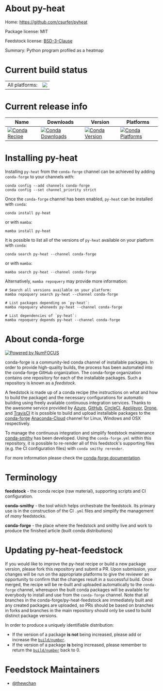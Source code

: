 About py-heat
=============

Home: https://github.com/csurfer/pyheat

Package license: MIT

Feedstock license: [BSD-3-Clause](https://github.com/conda-forge/py-heat-feedstock/blob/main/LICENSE.txt)

Summary: Python program profiled as a heatmap

Current build status
====================


<table><tr><td>All platforms:</td>
    <td>
      <a href="https://dev.azure.com/conda-forge/feedstock-builds/_build/latest?definitionId=17325&branchName=main">
        <img src="https://dev.azure.com/conda-forge/feedstock-builds/_apis/build/status/py-heat-feedstock?branchName=main">
      </a>
    </td>
  </tr>
</table>

Current release info
====================

| Name | Downloads | Version | Platforms |
| --- | --- | --- | --- |
| [![Conda Recipe](https://img.shields.io/badge/recipe-py--heat-green.svg)](https://anaconda.org/conda-forge/py-heat) | [![Conda Downloads](https://img.shields.io/conda/dn/conda-forge/py-heat.svg)](https://anaconda.org/conda-forge/py-heat) | [![Conda Version](https://img.shields.io/conda/vn/conda-forge/py-heat.svg)](https://anaconda.org/conda-forge/py-heat) | [![Conda Platforms](https://img.shields.io/conda/pn/conda-forge/py-heat.svg)](https://anaconda.org/conda-forge/py-heat) |

Installing py-heat
==================

Installing `py-heat` from the `conda-forge` channel can be achieved by adding `conda-forge` to your channels with:

```
conda config --add channels conda-forge
conda config --set channel_priority strict
```

Once the `conda-forge` channel has been enabled, `py-heat` can be installed with `conda`:

```
conda install py-heat
```

or with `mamba`:

```
mamba install py-heat
```

It is possible to list all of the versions of `py-heat` available on your platform with `conda`:

```
conda search py-heat --channel conda-forge
```

or with `mamba`:

```
mamba search py-heat --channel conda-forge
```

Alternatively, `mamba repoquery` may provide more information:

```
# Search all versions available on your platform:
mamba repoquery search py-heat --channel conda-forge

# List packages depending on `py-heat`:
mamba repoquery whoneeds py-heat --channel conda-forge

# List dependencies of `py-heat`:
mamba repoquery depends py-heat --channel conda-forge
```


About conda-forge
=================

[![Powered by
NumFOCUS](https://img.shields.io/badge/powered%20by-NumFOCUS-orange.svg?style=flat&colorA=E1523D&colorB=007D8A)](https://numfocus.org)

conda-forge is a community-led conda channel of installable packages.
In order to provide high-quality builds, the process has been automated into the
conda-forge GitHub organization. The conda-forge organization contains one repository
for each of the installable packages. Such a repository is known as a *feedstock*.

A feedstock is made up of a conda recipe (the instructions on what and how to build
the package) and the necessary configurations for automatic building using freely
available continuous integration services. Thanks to the awesome service provided by
[Azure](https://azure.microsoft.com/en-us/services/devops/), [GitHub](https://github.com/),
[CircleCI](https://circleci.com/), [AppVeyor](https://www.appveyor.com/),
[Drone](https://cloud.drone.io/welcome), and [TravisCI](https://travis-ci.com/)
it is possible to build and upload installable packages to the
[conda-forge](https://anaconda.org/conda-forge) [Anaconda-Cloud](https://anaconda.org/)
channel for Linux, Windows and OSX respectively.

To manage the continuous integration and simplify feedstock maintenance
[conda-smithy](https://github.com/conda-forge/conda-smithy) has been developed.
Using the ``conda-forge.yml`` within this repository, it is possible to re-render all of
this feedstock's supporting files (e.g. the CI configuration files) with ``conda smithy rerender``.

For more information please check the [conda-forge documentation](https://conda-forge.org/docs/).

Terminology
===========

**feedstock** - the conda recipe (raw material), supporting scripts and CI configuration.

**conda-smithy** - the tool which helps orchestrate the feedstock.
                   Its primary use is in the construction of the CI ``.yml`` files
                   and simplify the management of *many* feedstocks.

**conda-forge** - the place where the feedstock and smithy live and work to
                  produce the finished article (built conda distributions)


Updating py-heat-feedstock
==========================

If you would like to improve the py-heat recipe or build a new
package version, please fork this repository and submit a PR. Upon submission,
your changes will be run on the appropriate platforms to give the reviewer an
opportunity to confirm that the changes result in a successful build. Once
merged, the recipe will be re-built and uploaded automatically to the
`conda-forge` channel, whereupon the built conda packages will be available for
everybody to install and use from the `conda-forge` channel.
Note that all branches in the conda-forge/py-heat-feedstock are
immediately built and any created packages are uploaded, so PRs should be based
on branches in forks and branches in the main repository should only be used to
build distinct package versions.

In order to produce a uniquely identifiable distribution:
 * If the version of a package **is not** being increased, please add or increase
   the [``build/number``](https://docs.conda.io/projects/conda-build/en/latest/resources/define-metadata.html#build-number-and-string).
 * If the version of a package **is** being increased, please remember to return
   the [``build/number``](https://docs.conda.io/projects/conda-build/en/latest/resources/define-metadata.html#build-number-and-string)
   back to 0.

Feedstock Maintainers
=====================

* [@thewchan](https://github.com/thewchan/)

